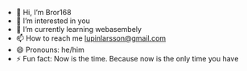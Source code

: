 - 👋 Hi, I’m Bror168
- 👀 I’m interested in you
- 🌱 I’m currently learning webasembely
- 📫 How to reach me lupinlarsson@gmail.com
- 😄 Pronouns: he/him
- ⚡ Fun fact: Now is the time. Because now is the only time you have

<!---
Bror168/Bror168 is a ✨ special ✨ repository because its `README.md` (this file) appears on your GitHub profile.
You can click the Preview link to take a look at your changes.
--->
